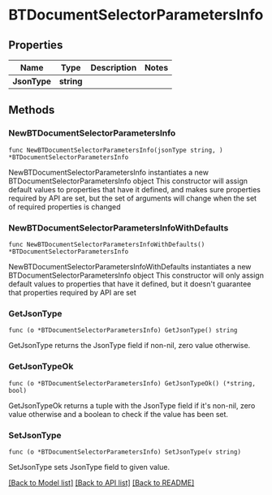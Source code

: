 # BTDocumentSelectorParametersInfo

## Properties

Name | Type | Description | Notes
------------ | ------------- | ------------- | -------------
**JsonType** | **string** |  | 

## Methods

### NewBTDocumentSelectorParametersInfo

`func NewBTDocumentSelectorParametersInfo(jsonType string, ) *BTDocumentSelectorParametersInfo`

NewBTDocumentSelectorParametersInfo instantiates a new BTDocumentSelectorParametersInfo object
This constructor will assign default values to properties that have it defined,
and makes sure properties required by API are set, but the set of arguments
will change when the set of required properties is changed

### NewBTDocumentSelectorParametersInfoWithDefaults

`func NewBTDocumentSelectorParametersInfoWithDefaults() *BTDocumentSelectorParametersInfo`

NewBTDocumentSelectorParametersInfoWithDefaults instantiates a new BTDocumentSelectorParametersInfo object
This constructor will only assign default values to properties that have it defined,
but it doesn't guarantee that properties required by API are set

### GetJsonType

`func (o *BTDocumentSelectorParametersInfo) GetJsonType() string`

GetJsonType returns the JsonType field if non-nil, zero value otherwise.

### GetJsonTypeOk

`func (o *BTDocumentSelectorParametersInfo) GetJsonTypeOk() (*string, bool)`

GetJsonTypeOk returns a tuple with the JsonType field if it's non-nil, zero value otherwise
and a boolean to check if the value has been set.

### SetJsonType

`func (o *BTDocumentSelectorParametersInfo) SetJsonType(v string)`

SetJsonType sets JsonType field to given value.



[[Back to Model list]](../README.md#documentation-for-models) [[Back to API list]](../README.md#documentation-for-api-endpoints) [[Back to README]](../README.md)


